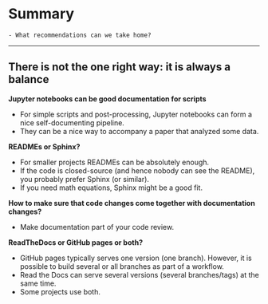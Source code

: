 # Summary

```{questions}
- What recommendations can we take home?
```

---

## There is not the one right way: it is always a balance


**Jupyter notebooks can be good documentation for scripts**

- For simple scripts and post-processing, Jupyter notebooks can form a nice
  self-documenting pipeline.
- They can be a nice way to accompany a paper that analyzed some data.


**READMEs or Sphinx?**

- For smaller projects READMEs can be absolutely enough.
- If the code is closed-source (and hence nobody can see the README), you
  probably prefer Sphinx (or similar).
- If you need math equations, Sphinx might be a good fit.


**How to make sure that code changes come together with documentation changes?**

- Make documentation part of your code review.


**ReadTheDocs or GitHub pages or both?**

- GitHub pages typically serves one version (one branch). However, it is possible to build
  several or all branches as part of a workflow.
- Read the Docs can serve several versions (several branches/tags) at the same time.
- Some projects use both.
